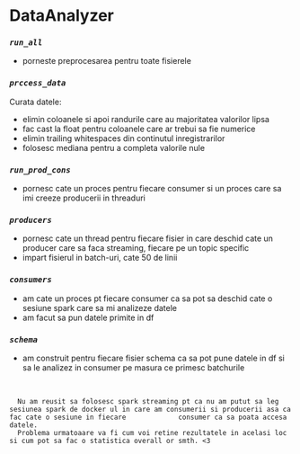 # DataAnalyzer

### *`run_all`*
+ porneste preprocesarea pentru toate fisierele

### *`prccess_data`*
Curata datele:
+ elimin coloanele si apoi randurile care au majoritatea valorilor lipsa
+ fac cast la float pentru coloanele care ar trebui sa fie numerice
+ elimin trailing whitespaces din continutul inregistrarilor
+ folosesc mediana pentru a completa valorile nule

### *`run_prod_cons`*
+ pornesc cate un proces pentru fiecare consumer si un proces care sa imi creeze producerii in threaduri

### *`producers`*
+ pornesc cate un thread pentru fiecare fisier in care deschid cate un producer care sa faca streaming, fiecare pe un topic specific
+ impart fisierul in batch-uri, cate 50 de linii

### *`consumers`*
+ am cate un proces pt fiecare consumer ca sa pot sa deschid cate o sesiune spark care sa mi analizeze datele
+ am facut sa pun datele primite in df 

### *`schema`*
+ am construit pentru fiecare fisier schema ca sa pot pune datele in df si sa le analizez in consumer pe masura ce primesc batchurile


<br>

      Nu am reusit sa folosesc spark streaming pt ca nu am putut sa leg sesiunea spark de docker ul in care am consumerii si producerii asa ca fac cate o sesiune in fiecare             consumer ca sa poata accesa datele.
      Problema urmatoaare va fi cum voi retine rezultatele in acelasi loc si cum pot sa fac o statistica overall or smth. <3

